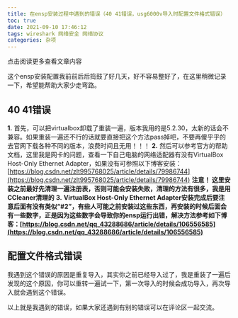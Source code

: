```yaml
---
title: 在ensp安装过程中遇到的错误（40 41错误，usg6000v导入时配置文件格式错误）
toc: true
date: 2021-09-10 17:46:12
tags: wireshark 网络安全 网络协议
categories: 杂项
---
```


​​点击阅读更多查看文章内容<!--more-->

这个ensp安装配置我前前后后捣鼓了好几天，好不容易整好了，在这里稍微记录一下，希望能帮助大家少走弯路。

## 40 41错误

**1.**
首先，可以把virtualbox卸载了重装一遍，版本我用的是5.2.30，太新的话会不兼容。如果重装一遍还不行的话就要直接把这个方法pass掉吧，不要再傻乎乎的去官网下载各种不同的版本，浪费时间且无用！！！
**2.**
然后可以参考官方的帮助文档，这里我是网卡的问题，查看一下自己电脑的网络适配器有没有VirtualBox Host-Only Ethernet Adapter，如果没有可参照以下博客安装：[https://blog.csdn.net/zlt995768025/article/details/79986744](https://blog.csdn.net/zlt995768025/article/details/79986744)
**注意！   这里安装之前最好先清理一遍注册表，否则可能会安装失败，清理的方法有很多，我是用CCleaner清理的**
**3.**
**VirtualBox Host-Only Ethernet Adapter安装完成后要注意后面有没有类似“#2”，有些人可能之前安装过这些东西，再安装的时候后面会有一些数字，正是因为这些数字会导致你的ensp运行出错，解决方法参考如下博客：[https://blog.csdn.net/qq_43288686/article/details/106556585](https://blog.csdn.net/qq_43288686/article/details/106556585)**

## 配置文件格式错误
我遇到这个错误的原因是重复导入，其实你之前已经导入过了，我是重装了一遍后发现的这个原因，你可以重转一遍试一下，第一次导入的时候会成功导入，再次导入就会遇到这个错误。

以上就是我遇到的错误，如果大家还遇到有别的错误可以在评论区一起交流。

